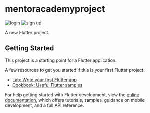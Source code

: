 # mentoracademyproject
![login](https://github.com/user-attachments/assets/9c5fd1ba-acf5-4486-ac17-b3ab447d60ab)
![sign up](https://github.com/user-attachments/assets/0e46eb52-7389-4cc5-82d9-fb0fbef0df42)

A new Flutter project.

## Getting Started

This project is a starting point for a Flutter application.

A few resources to get you started if this is your first Flutter project:

- [Lab: Write your first Flutter app](https://docs.flutter.dev/get-started/codelab)
- [Cookbook: Useful Flutter samples](https://docs.flutter.dev/cookbook)

For help getting started with Flutter development, view the
[online documentation](https://docs.flutter.dev/), which offers tutorials,
samples, guidance on mobile development, and a full API reference.
